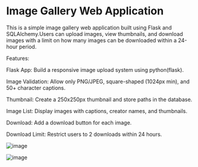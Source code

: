 # Image Gallery Web Application

This is a simple image gallery web application built using Flask and SQLAlchemy.Users can upload images, view thumbnails, and download images with a limit on how many images can be downloaded within a 24-hour period. 

Features:

Flask App: Build a responsive image upload system using python(flask).

Image Validation: Allow only PNG/JPEG, square-shaped (1024px min), and 50+ character captions.

Thumbnail: Create a 250x250px thumbnail and store paths in the database.

Image List: Display images with captions, creator names, and thumbnails.

Download: Add a download button for each image.

Download Limit: Restrict users to 2 downloads within 24 hours.

![image](https://github.com/user-attachments/assets/26670332-d02a-4a98-a224-c303a0078b5a)

![image](https://github.com/user-attachments/assets/6b32325f-180f-4c49-9d36-aacb2a38d195)
